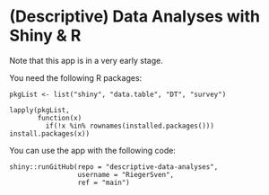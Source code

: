 # (Descriptive) Data Analyses with Shiny & R

Note that this app is in a very early stage.

You need the following R packages:


```
pkgList <- list("shiny", "data.table", "DT", "survey")
```

```{r}
lapply(pkgList,
       function(x) 
         if(!x %in% rownames(installed.packages())) install.packages(x))

```


You can use the app with the following code:

```
shiny::runGitHub(repo = "descriptive-data-analyses",
                 username = "RiegerSven",
                 ref = "main")
```
